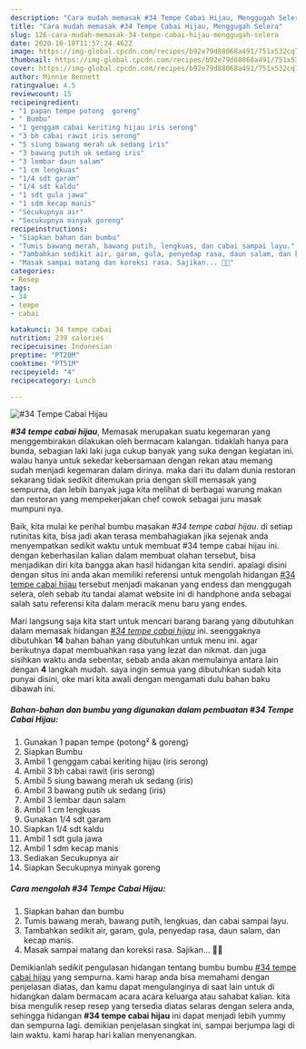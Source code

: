 ```yaml
---
description: "Cara mudah memasak #34 Tempe Cabai Hijau, Menggugah Selera"
title: "Cara mudah memasak #34 Tempe Cabai Hijau, Menggugah Selera"
slug: 126-cara-mudah-memasak-34-tempe-cabai-hijau-menggugah-selera
date: 2020-10-10T11:57:24.462Z
image: https://img-global.cpcdn.com/recipes/b92e79d88068a491/751x532cq70/34-tempe-cabai-hijau-foto-resep-utama.jpg
thumbnail: https://img-global.cpcdn.com/recipes/b92e79d88068a491/751x532cq70/34-tempe-cabai-hijau-foto-resep-utama.jpg
cover: https://img-global.cpcdn.com/recipes/b92e79d88068a491/751x532cq70/34-tempe-cabai-hijau-foto-resep-utama.jpg
author: Minnie Bennett
ratingvalue: 4.5
reviewcount: 15
recipeingredient:
- "1 papan tempe potong  goreng"
- " Bumbu"
- "1 genggam cabai keriting hijau iris serong"
- "3 bh cabai rawit iris serong"
- "5 siung bawang merah uk sedang iris"
- "3 bawang putih uk sedang iris"
- "3 lembar daun salam"
- "1 cm lengkuas"
- "1/4 sdt garam"
- "1/4 sdt kaldu"
- "1 sdt gula jawa"
- "1 sdm kecap manis"
- "Secukupnya air"
- "Secukupnya minyak goreng"
recipeinstructions:
- "Siapkan bahan dan bumbu"
- "Tumis bawang merah, bawang putih, lengkuas, dan cabai sampai layu."
- "Tambahkan sedikit air, garam, gula, penyedap rasa, daun salam, dan kecap manis."
- "Masak sampai matang dan koreksi rasa. Sajikan... 👩‍🍳"
categories:
- Resep
tags:
- 34
- tempe
- cabai

katakunci: 34 tempe cabai 
nutrition: 239 calories
recipecuisine: Indonesian
preptime: "PT20M"
cooktime: "PT51M"
recipeyield: "4"
recipecategory: Lunch

---
```



![#34 Tempe Cabai Hijau](https://img-global.cpcdn.com/recipes/b92e79d88068a491/751x532cq70/34-tempe-cabai-hijau-foto-resep-utama.jpg)

<b><i>#34 tempe cabai hijau</i></b>, Memasak merupakan suatu kegemaran yang menggembirakan dilakukan oleh bermacam kalangan. tidaklah hanya para bunda, sebagian laki laki juga cukup banyak yang suka dengan kegiatan ini. walau hanya untuk sekedar kebersamaan dengan rekan atau memang sudah menjadi kegemaran dalam dirinya. maka dari itu dalam dunia restoran sekarang tidak sedikit ditemukan pria dengan skill memasak yang sempurna, dan lebih banyak juga kita melihat di berbagai warung makan dan restoran yang mempekerjakan chef cowok sebagai juru masak mumpuni nya.



Baik, kita mulai ke perihal bumbu masakan <i>#34 tempe cabai hijau</i>. di setiap rutinitas kita, bisa jadi akan terasa membahagiakan jika sejenak anda menyempatkan sedikit waktu untuk membuat #34 tempe cabai hijau ini. dengan keberhasilan kalian dalam membuat olahan tersebut, bisa menjadikan diri kita bangga akan hasil hidangan kita sendiri. apalagi disini dengan situs ini anda akan memiliki referensi untuk mengolah hidangan <u>#34 tempe cabai hijau</u> tersebut menjadi makanan yang endess dan menggugah selera, oleh sebab itu tandai alamat website ini di handphone anda sebagai salah satu referensi kita dalam meracik menu baru yang endes.


Mari langsung saja kita start untuk mencari barang barang yang dibutuhkan dalam memasak hidangan <u><i>#34 tempe cabai hijau</i></u> ini. seenggaknya dibutuhkan <b>14</b> bahan bahan yang dibutuhkan untuk menu ini. agar berikutnya dapat membuahkan rasa yang lezat dan nikmat. dan juga sisihkan waktu anda sebentar, sebab anda akan memulainya antara lain dengan <b>4</b> langkah mudah. saya ingin semua yang dibutuhkan sudah kita punyai disini, oke mari kita awali dengan mengamati dulu bahan baku dibawah ini.

<!--inarticleads1-->

##### Bahan-bahan dan bumbu yang digunakan dalam pembuatan #34 Tempe Cabai Hijau:

1. Gunakan 1 papan tempe (potong² &amp; goreng)
1. Siapkan  Bumbu
1. Ambil 1 genggam cabai keriting hijau (iris serong)
1. Ambil 3 bh cabai rawit (iris serong)
1. Ambil 5 siung bawang merah uk sedang (iris)
1. Ambil 3 bawang putih uk sedang (iris)
1. Ambil 3 lembar daun salam
1. Ambil 1 cm lengkuas
1. Gunakan 1/4 sdt garam
1. Siapkan 1/4 sdt kaldu
1. Ambil 1 sdt gula jawa
1. Ambil 1 sdm kecap manis
1. Sediakan Secukupnya air
1. Siapkan Secukupnya minyak goreng




<!--inarticleads2-->

##### Cara mengolah #34 Tempe Cabai Hijau:

1. Siapkan bahan dan bumbu
1. Tumis bawang merah, bawang putih, lengkuas, dan cabai sampai layu.
1. Tambahkan sedikit air, garam, gula, penyedap rasa, daun salam, dan kecap manis.
1. Masak sampai matang dan koreksi rasa. Sajikan... 👩‍🍳




Demikianlah sedikit pengulasan hidangan tentang bumbu bumbu <u>#34 tempe cabai hijau</u> yang sempurna. kami harap anda bisa memahami dengan penjelasan diatas, dan kamu dapat mengulanginya di saat lain untuk di hidangkan dalam bermacam acara acara keluarga atau sahabat kalian. kita bisa mengulik resep resep yang tersedia diatas selaras dengan selera anda, sehingga hidangan <b>#34 tempe cabai hijau</b> ini dapat menjadi lebih yummy dan sempurna lagi. demikian penjelasan singkat ini, sampai berjumpa lagi di lain waktu. kami harap hari kalian menyenangkan.
